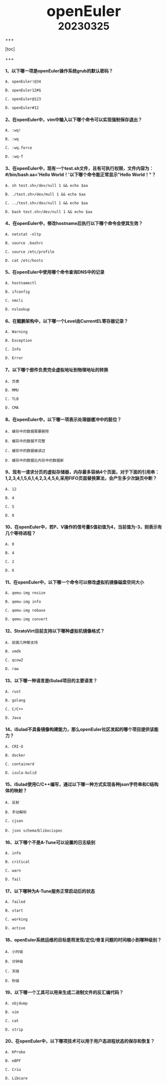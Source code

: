 <center><font size=7><b>openEuler</b></font></center>

<center><font size=6><b>20230325</b></font></center>

+++

[toc]

+++



#### 1、以下哪一项是openEuler操作系统grub的默认密码？

```
A. openEuler!@34
```

```
B. openEuler12#$
```

```
C. openEuler@123
```

```ABAP
D. openEuler#12
```



#### 2、在openEuler中，vim中输入以下哪个命令可以实现强制保存退出？

```
A. :wq!
```

```
B. :wq
```

```
C. :wq.force
```

```
D. :wq-f
```



#### 3、在openEuler中，现有一个test.sh文件，且有可执行权限，文件内容为：#/bin/bash aa='Hello World！'以下哪个命令能正常显示"Hello World！"？

```
A. sh test.sh>/dev/null 1 && echo $aa
```

```
B. ./test.sh>/dev/mull 1 && echo $aa
```

```
C. ../test.sh>/dev/null 1 && echo $aa
```

```
D. bash test.sh>/dev/null 1 && echo $aa
```



#### 4、在openEuler中，修改hostname后执行以下哪个命令会使其生效？

```
A. netstat -nltp
```

```
B. source .bashrc
```

```
C. source /etc/profile
```

```
D. cat /etc/hosts
```



#### 5、在openEuler中使用哪个命令查询DNS中的记录

```
A. hostnamectl
```

```
B. ifconfig
```

```
C. nmcli
```

```
D. nslookup
```



#### 6、在鲲鹏架构中，以下哪一个Level由CurrentEL寄存器记录？

```
A. Warning
```

```
B. Exception
```

```
C. Info
```

```
D. Error
```



#### 7、以下哪个部件负责完全虚拟地址到物理地址的转换

```
A. 页表
```

```
B. MMU
```

```
C. TLB
```

```
D. CMA
```



#### 8、在openEuler中，以下哪一项表示处理器缓冲中的脏位？

```
A. 缓存中的数据需要删除
```

```
B. 缓存中的数据不完整
```

```
C. 缓存中的数据被读过
```

```
D. 缓存中的数据比内存中的数据新
```



#### 9、现有一请求分页的虚拟存储器，内存最多容纳4个页面，对于下面的引用串：1,2,3,4,1,5,6,1,4,2,3,4,5,6,采用FIFO页面替换算法，会产生多少次缺页中断？

```
A. 12
```

```
B. 4
```

```
C. 5
```

```
D. 8
```



#### 10、在openEuler中，若P、V操作的信号量S值初值为4，当前值为-3，则表示有几个等待进程？

```
A. 0
```

```
B. 4
```

```
C. 2
```

```
D. 6
```



#### 11、在openEuler中，以下哪一个命令可以修改虚拟机镜像磁盘空间大小

```
A. qemu-img resize
```

```
B. qemu-img info
```

```
C. qemu-img rebase
```

```
D. qemu-img convert
```



#### 12、StratoVirt目前支持以下哪种虚拟机镜像格式？

```
A. 前面几种都支持
```

```
B. vmdk
```

```
C. qcow2
```

```
D. raw
```



#### 13、以下哪一种语言是iSulad项目的主要语言？

```
A. rust
```

```
B. golang
```

```
C. C/C++
```

```
D. Java
```



#### 14、iSulad不具备镜像构建能力，那么openEuler社区发起的哪个项目提供该能力？

```
A. CRI-O
```

```
B. docker
```

```
C. containerd
```

```
D. isula-bulid
```



#### 15、iSulad使用C/C++编写，通过以下哪一种方式实现各种json字符串和C结构体的映射？

```
A. 反射
```

```
B. 手动解析
```

```
C. cjson
```

```
D. json schema与libocispec
```



#### 16、以下哪个不是A-Tune可以设置的日志级别

```
A. info
```

```
B. critical
```

```
C. warn
```

```
D. fail
```



#### 17、以下哪种为A-Tune服务正常启动后的状态

```
A. failed
```

```
B. start
```

```
C. working
```

```
D. active
```



#### 18、openEuler系统运维的目标是将发现/定位/修复问题的时间缩小到哪种级别？

```
A. 小时级
```

```
B. 分钟级
```

```
C. 天级
```

```
D. 秒级
```



#### 19、以下哪一个工具可以用来生成二进制文件的反汇编代码？

```
A. objdump
```

```
B. vim
```

```
C. cat
```

```
D. strip
```



#### 20、在openEuler中，以下哪项技术可以用于用户态进程状态的保存和恢复？

```
A. KProbe
```

```
B. eBPF
```

```
C. Criu
```

```
D. Libcare
```

